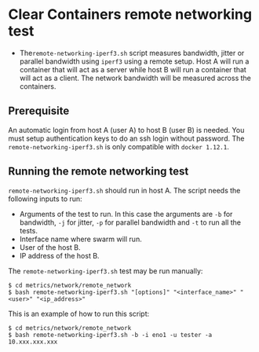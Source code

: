 # Clear Containers remote networking test

- The`remote-networking-iperf3.sh` script measures bandwidth, jitter or parallel bandwidth using `iperf3`
using a remote setup. Host A will run a container that will act as a server while host B will run a
container that will act as a client. The network bandwidth will be measured across the containers.

## Prerequisite

An automatic login from host A (user A) to host B (user B) is needed. You must setup authentication 
keys to do an ssh login without password.
The `remote-networking-iperf3.sh` is only compatible with `docker 1.12.1`.

## Running the remote networking test

`remote-networking-iperf3.sh` should run in host A. The script needs the following inputs to run:
- Arguments of the test to run. In this case the arguments are `-b` for bandwidth, `-j` for jitter,
`-p` for parallel bandwidth and `-t` to run all the tests.
- Interface name where swarm will run.
- User of the host B.
- IP address of the host B.

The `remote-networking-iperf3.sh` test may be run manually:

```
$ cd metrics/network/remote_network
$ bash remote-networking-iperf3.sh "[options]" "<interface_name>" "<user>" "<ip_address>"

```

This is an example of how to run this script:

```
$ cd metrics/network/remote_network
$ bash remote-networking-iperf3.sh -b -i eno1 -u tester -a 10.xxx.xxx.xxx

```
